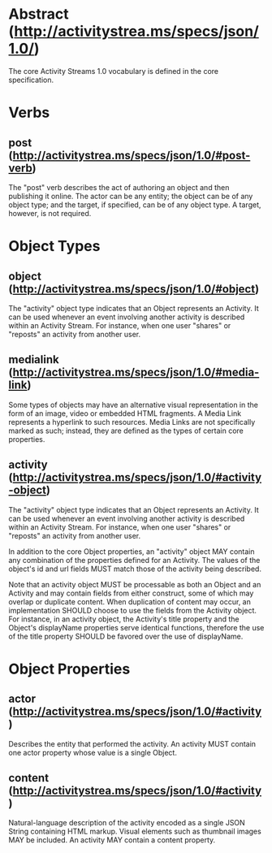 Abstract (http://activitystrea.ms/specs/json/1.0/)
==================================================

The core Activity Streams 1.0 vocabulary is defined in the core specification.


Verbs
=====

post (http://activitystrea.ms/specs/json/1.0/#post-verb)
--------------------------------------------------------

The "post" verb describes the act of authoring an object and then publishing it online. The actor can be any entity; the object can be of any object type; and the target, if specified, can be of any object type. A target, however, is not required. 


Object Types
============

object (http://activitystrea.ms/specs/json/1.0/#object)
------------------------------------------------------------------

The "activity" object type indicates that an Object represents an Activity. It can be used whenever an event involving another activity is described within an Activity Stream. For instance, when one user "shares" or "reposts" an activity from another user.


medialink (http://activitystrea.ms/specs/json/1.0/#media-link)
------------------------------------------------------------------

Some types of objects may have an alternative visual representation in the form of an image, video or embedded HTML fragments. A Media Link represents a hyperlink to such resources. Media Links are not specifically marked as such; instead, they are defined as the types of certain core properties. 

activity (http://activitystrea.ms/specs/json/1.0/#activity-object)
------------------------------------------------------------------

The "activity" object type indicates that an Object represents an Activity. It can be used whenever an event involving another activity is described within an Activity Stream. For instance, when one user "shares" or "reposts" an activity from another user.

In addition to the core Object properties, an "activity" object MAY contain any combination of the properties defined for an Activity. The values of the object's id and url fields MUST match those of the activity being described.

Note that an activity object MUST be processable as both an Object and an Activity and may contain fields from either construct, some of which may overlap or duplicate content. When duplication of content may occur, an implementation SHOULD choose to use the fields from the Activity object. For instance, in an activity object, the Activity's title property and the Object's displayName properties serve identical functions, therefore the use of the title property SHOULD be favored over the use of displayName.

Object Properties
=================

actor (http://activitystrea.ms/specs/json/1.0/#activity)
--------------------------------------------------------

Describes the entity that performed the activity. An activity MUST contain one actor property whose value is a single Object.

content (http://activitystrea.ms/specs/json/1.0/#activity)
----------------------------------------------------------

Natural-language description of the activity encoded as a single JSON String containing HTML markup. Visual elements such as thumbnail images MAY be included. An activity MAY contain a content property.


